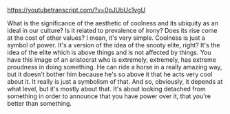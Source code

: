 https://youtubetranscript.com/?v=0pJUbUc1vgU

 What is the significance of the aesthetic of coolness and its ubiquity as an ideal in our culture? Is it related to prevalence of irony? Does its rise come at the cost of other values? I mean, it's very simple. Coolness is just a symbol of power. It's a version of the idea of the snooty elite, right? It's the idea of the elite which is above things and is not affected by things. You have this image of an aristocrat who is extremely, extremely, has extreme proudness in doing something. He can ride a horse in a really amazing way, but it doesn't bother him because he's so above it that he acts very cool about it. It really is just a symbolism of that. And so, obviously, it depends at what level, but it's mostly about that. It's about looking detached from something in order to announce that you have power over it, that you're better than something.